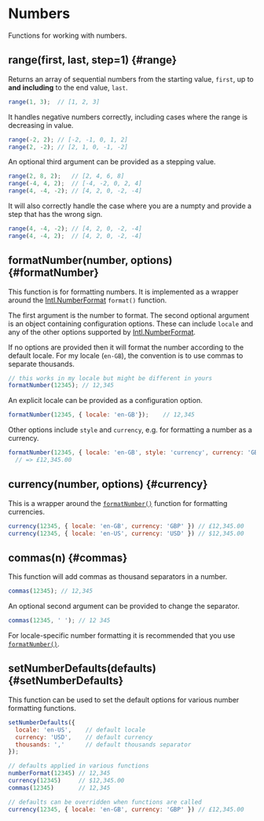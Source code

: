 # Numbers

Functions for working with numbers.

## range(first, last, step=1) {#range}

Returns an array of sequential numbers from the starting value, `first`, up to
**and including** to the end value, `last`.

```js
range(1, 3);  // [1, 2, 3]
```

It handles negative numbers correctly, including cases where the range is
decreasing in value.

```js
range(-2, 2); // [-2, -1, 0, 1, 2]
range(2, -2); // [2, 1, 0, -1, -2]
```

An optional third argument can be provided as a stepping value.

```js
range(2, 8, 2);   // [2, 4, 6, 8]
range(-4, 4, 2);  // [-4, -2, 0, 2, 4]
range(4, -4, -2); // [4, 2, 0, -2, -4]
```

It will also correctly handle the case where you are a numpty and
provide a step that has the wrong sign.

```js
range(4, -4, -2); // [4, 2, 0, -2, -4]
range(4, -4, 2);  // [4, 2, 0, -2, -4]
```

## formatNumber(number, options) {#formatNumber}

This function is for formatting numbers.  It is implemented as a
wrapper around the
[Intl.NumberFormat](https://developer.mozilla.org/en-US/docs/Web/JavaScript/Reference/Global_Objects/Intl/NumberFormat) `format()` function.

The first argument is the number to format.  The second optional argument is
an object containing configuration options.  These can include `locale` and
any of the other options supported by [Intl.NumberFormat](https://developer.mozilla.org/en-US/docs/Web/JavaScript/Reference/Global_Objects/Intl/NumberFormat).

If no options are provided then it will format the number according to the default locale.
For my locale (`en-GB`), the convention is to use commas to separate thousands.

```js
// this works in my locale but might be different in yours
formatNumber(12345); // 12,345
```

An explicit locale can be provided as a configuration option.

```js
formatNumber(12345, { locale: 'en-GB'});    // 12,345
```

Other options include `style` and `currency`, e.g. for formatting a number
as a currency.

```js
formatNumber(12345, { locale: 'en-GB', style: 'currency', currency: 'GBP' })
  // => £12,345.00
```

## currency(number, options) {#currency}

This is a wrapper around the [`formatNumber()`](#formatNumber) function
for formatting currencies.

```js
currency(12345, { locale: 'en-GB', currency: 'GBP' }) // £12,345.00
currency(12345, { locale: 'en-US', currency: 'USD' }) // $12,345.00
```

## commas(n) {#commas}

This function will add commas as thousand separators in a number.

```js
commas(12345); // 12,345
```

An optional second argument can be provided to change the separator.

```js
commas(12345, ' '); // 12 345
```

For locale-specific number formatting it is recommended that you use
[`formatNumber()`](#formatNumber).

## setNumberDefaults(defaults) {#setNumberDefaults}

This function can be used to set the default options for various number
formatting functions.

```js
setNumberDefaults({
  locale: 'en-US',    // default locale
  currency: 'USD',    // default currency
  thousands: ','      // default thousands separator
});

// defaults applied in various functions
numberFormat(12345) // 12,345
currency(12345)     // $12,345.00
commas(12345)       // 12,345

// defaults can be overridden when functions are called
currency(12345, { locale: 'en-GB', currency: 'GBP' }) // £12,345.00
```
